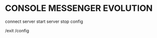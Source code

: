 # CONSOLE MESSENGER EVOLUTION

connect <ip>
server start
server stop
config <name> <value>

/exit
/config <name> <value>
